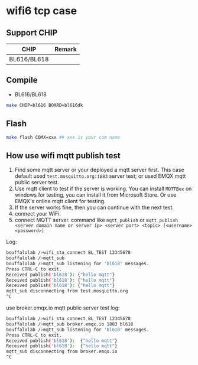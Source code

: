 # wifi6 tcp case


## Support CHIP

|      CHIP        | Remark |
|:----------------:|:------:|
|BL616/BL618       |        |

## Compile

- BL616/BL618

```bash
make CHIP=bl616 BOARD=bl616dk
```

## Flash

```bash
make flash COMX=xxx ## xxx is your com name
```

## How use wifi mqtt publish test

1. Find some mqtt server or your deployed a mqtt server first. This case default used `test.mosquitto.org:1883` server test; or used EMQX mqtt public server test.
2. Use mqtt client to test if the server is working. You can install `MQTTBox` on windows for testing, you can install it from Microsoft Store. Or use EMQX's online mqtt client for testing.
3. If the server works fine, then you can continue with the next test.
4. connect your WiFi.
5. connect MQTT server. command like `mqtt_publish` or `mqtt_publish <server domain name or server ip> <server port> <topic> [<username> <password>]`

Log:

```bash
bouffalolab />wifi_sta_connect BL_TEST 12345678
bouffalolab />mqtt_sub
bouffalolab />mqtt_sub listening for 'bl618' messages.
Press CTRL-C to exit.
Received publish('bl618'): {"hello mqtt"}
Received publish('bl618'): {"hello mqtt"}
Received publish('bl618'): {"hello mqtt"}
mqtt_sub disconnecting from test.mosquitto.org
^C
```

use broker.emqx.io mqtt public server test log:
```bash
bouffalolab />wifi_sta_connect BL_TEST 12345678
bouffalolab />mqtt_sub broker.emqx.io 1883 bl618
bouffalolab />mqtt_sub listening for 'bl618' messages.
Press CTRL-C to exit.
Received publish('bl618'):  {"hello mqtt"}
Received publish('bl618'):  {"hello mqtt"}
mqtt_sub disconnecting from broker.emqx.io
^C
```

